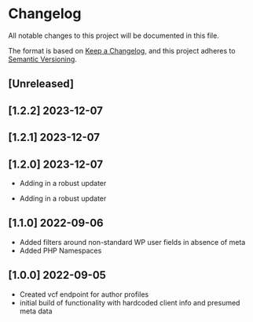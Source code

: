 # Changelog

All notable changes to this project will be documented in this file.

The format is based on [Keep a Changelog](https://keepachangelog.com/en/1.0.0/),
and this project adheres to [Semantic Versioning](https://semver.org/spec/v2.0.0.html).

## [Unreleased]

## [1.2.2] 2023-12-07 

## [1.2.1] 2023-12-07 

## [1.2.0] 2023-12-07 

- Adding in a robust updater

- Adding in a robust updater

## [1.1.0] 2022-09-06

- Added filters around non-standard WP user fields in absence of meta
- Added PHP Namespaces

## [1.0.0] 2022-09-05

- Created vcf endpoint for author profiles
- initial build of functionality with hardcoded client info and presumed meta data
  